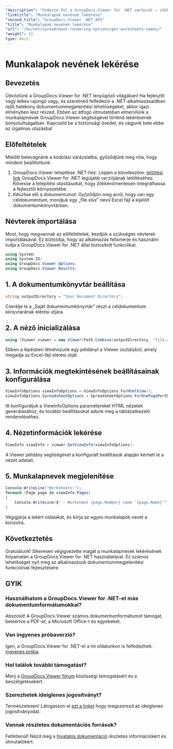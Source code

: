```yaml
---
"description": "Fedezze fel a GroupDocs.Viewer for .NET varázsát – zökkenőmentesen integrálja a dokumentummegtekintést alkalmazásaiba. Próbálja ki az ingyenes próbaverziót most!"
"linktitle": "Munkalapok nevének lekérése"
"second_title": "GroupDocs.Viewer .NET API"
"title": "Munkalapok nevének lekérése"
"url": "/hu/net/spreadsheet-rendering-options/get-worksheets-names/"
"weight": 11
type: docs
---
```

# Munkalapok nevének lekérése

## Bevezetés
Üdvözlünk a GroupDocs.Viewer for .NET lenyűgöző világában! Ha fejlesztő vagy lelkes rajongó vagy, és szeretnéd felfedezni a .NET-alkalmazásaidban rejlő hatékony dokumentummegjelenítési lehetőségeket, akkor igazi élményben lesz részed. Ebben az átfogó útmutatóban elmerülünk a munkalapnevek GroupDocs.Viewer segítségével történő lekérésének bonyolultságaiban. Kapcsold be a biztonsági övedet, és vágjunk bele ebbe az izgalmas utazásba!
## Előfeltételek
Mielőtt belevágnánk a kódolási varázslatba, győződjünk meg róla, hogy mindent beállítottunk:
1. GroupDocs.Viewer telepítése .NET-hez: Lépjen a következőre: [letöltési link](https://releases.groupdocs.com/viewer/net/) GroupDocs.Viewer for .NET legújabb verziójának letöltéséhez. Kövesse a telepítési utasításokat, hogy zökkenőmentesen integrálhassa a fejlesztői környezetébe.
2. Készítse elő a dokumentumot: Győződjön meg arról, hogy van egy céldokumentum, mondjuk egy „file.xlsx” nevű Excel fájl a kijelölt dokumentumkönyvtárban.
## Névterek importálása
Most, hogy megvannak az előfeltételek, kezdjük a szükséges névterek importálásával. Ez biztosítja, hogy az alkalmazás felismerje és használni tudja a GroupDocs.Viewer for .NET által biztosított funkciókat.
```csharp
using System;
using System.IO;
using GroupDocs.Viewer.Options;
using GroupDocs.Viewer.Results;
```
## 1. A dokumentumkönyvtár beállítása
```csharp
string outputDirectory = "Your Document Directory";
```
Cserélje le a „Saját dokumentumkönyvtár” részt a céldokumentum könyvtárának elérési útjára.
## 2. A néző inicializálása
```csharp
using (Viewer viewer = new Viewer(Path.Combine(outputDirectory, "file.xlsx")))
```
Ebben a lépésben létrehozunk egy példányt a Viewer osztályból, amely megadja az Excel-fájl elérési útját.
## 3. Információk megtekintésének beállításainak konfigurálása
```csharp
ViewInfoOptions viewInfoOptions = ViewInfoOptions.ForHtmlView();
viewInfoOptions.SpreadsheetOptions = SpreadsheetOptions.ForOnePagePerSheet();
```
Itt konfiguráljuk a ViewInfoOptions paramétereket HTML nézetek generálásához, és további beállításokat adunk meg a táblázatkezelő rendereléséhez.
## 4. Nézetinformációk lekérése
```csharp
ViewInfo viewInfo = viewer.GetViewInfo(viewInfoOptions);
```
A Viewer példány segítségével a konfigurált beállítások alapján kérheti le a nézet adatait.
## 5. Munkalapnevek megjelenítése
```csharp
Console.WriteLine("Worksheets:");
foreach (Page page in viewInfo.Pages)
{
    Console.WriteLine($" - Worksheet {page.Number} name '{page.Name}'");
}
```
Végigjárja a lekért oldalakat, és kiírja az egyes munkalapok nevét a konzolra.
## Következtetés
Gratulálunk! Sikeresen végigvezette magát a munkalapnevek lekérésének folyamatán a GroupDocs.Viewer for .NET használatával. Ez számos lehetőséget nyit meg az alkalmazások dokumentummegjelenítési funkcióinak fejlesztésére.
## GYIK
### Használhatom a GroupDocs.Viewer for .NET-et más dokumentumformátumokkal?
Abszolút! A GroupDocs.Viewer számos dokumentumformátumot támogat, beleértve a PDF-et, a Microsoft Office-t és egyebeket.
### Van ingyenes próbaverzió?
Igen, a GroupDocs.Viewer for .NET-et a mi oldalunkon is felfedezheti. [ingyenes próba](https://releases.groupdocs.com/).
### Hol találok további támogatást?
Menj a [GroupDocs.Viewer fórum](https://forum.groupdocs.com/c/viewer/9) közösségi támogatásért és a beszélgetésekért.
### Szerezhetek ideiglenes jogosítványt?
Természetesen! Látogasson el [ezt a linket](https://purchase.groupdocs.com/temporary-license/) hogy megszerezd az ideiglenes jogosítványodat.
### Vannak részletes dokumentációs források?
Feltétlenül! Nézd meg a [hivatalos dokumentáció](https://tutorials.groupdocs.com/viewer/net/) részletes információkért és útmutatókért.